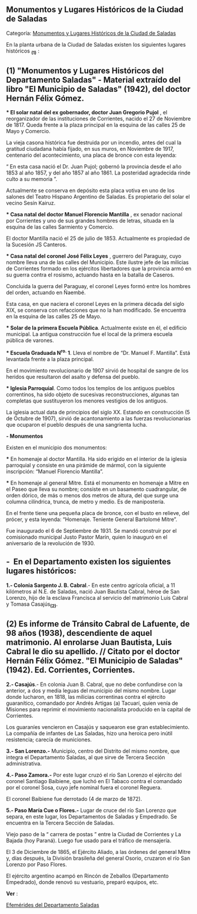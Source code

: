 ## Monumentos y Lugares Históricos de la Ciudad de Saladas

Categoría: [Monumentos y Lugares Históricos de la Ciudad de Saladas](http://descubrircorrientes.com.ar/2012/index.php/4197-geografia/9-geografia-politica/departamento-saladas/division-politica-de-saladas-municipios/municipio-saladas/monumentos-y-lugares-historicos-de-la-ciudad-de-saladas)

En la planta urbana de la Ciudad de Saladas existen los siguientes lugares históricos <sub><strong><span><span>(1)</span></span></strong></sub> :

## **(1)** "Monumentos y Lugares Históricos del Departamento Saladas" - Material extraído del libro "El Municipio de Saladas" (1942), del doctor Hernán Félix Gómez.

**\* El solar natal del ex gobernador, doctor Juan Gregorio Pujol** , el reorganizador de las instituciones de Corrientes, nacido el 27 de Noviembre de 1817. Queda frente a la plaza principal en la esquina de las calles 25 de Mayo y Comercio.

La vieja casona histórica fue destruida por un incendio, antes del cual la gratitud ciudadana había fijado, en sus muros, en Noviembre de 1917, centenario del acontecimiento, una placa de bronce con esta leyenda:

“ En esta casa nació el Dr. Juan Pujol; gobernó la provincia desde el año 1853 al año 1857, y del año 1857 al año 1861. La posteridad agradecida rinde culto a su memoria ”.

Actualmente se conserva en depósito esta placa votiva en uno de los salones del Teatro Hispano Argentino de Saladas. Es propietario del solar el vecino Sesín Kairuz.

**\* Casa natal del doctor Manuel Florencio Mantilla** , ex senador nacional por Corrientes y uno de sus grandes hombres de letras, situada en la esquina de las calles Sarmiento y Comercio.

El doctor Mantilla nació el 25 de julio de 1853. Actualmente es propiedad de la Sucesión JS Canteros.

**\* Casa natal del coronel José Félix Leyes** , guerrero del Paraguay, cuyo nombre lleva una de las calles del Municipio. Este ilustre jefe de las milicias de Corrientes formado en los ejércitos libertadores que la provincia armó en su guerra contra el rosismo, actuando hasta en la batalla de Caseros.

Concluida la guerra del Paraguay, el coronel Leyes formó entre los hombres del orden, actuando en Ñaembé.

Esta casa, en que naciera el coronel Leyes en la primera década del siglo XIX, se conserva con refacciones que no la han modificado. Se encuentra en la esquina de las calles 25 de Mayo.

**\* Solar de la primera Escuela Pública**. Actualmente existe en él, el edificio municipal. La antigua construcción fue el local de la primera escuela pública de varones.

**\* Escuela Graduada N<sup>ro.</sup> 1**. Lleva el nombre de “Dr. Manuel F. Mantilla”. Está levantada frente a la plaza principal.

En el movimiento revolucionario de 1907 sirvió de hospital de sangre de los heridos que resultaron del asalto y defensa del pueblo.

**\* Iglesia Parroquial**. Como todos los templos de los antiguos pueblos correntinos, ha sido objeto de sucesivas reconstrucciones, algunas tan completas que sustituyeron los menores vestigios de los antiguos.

La iglesia actual data de principios del siglo XX. Estando en construcción (5 de Octubre de 1907), sirvió de acantonamiento a las fuerzas revolucionarias que ocuparon el pueblo después de una sangrienta lucha.

**\- Monumentos**  

Existen en el municipio dos monumentos:

**\*** En homenaje al doctor Mantilla. Ha sido erigido en el interior de la iglesia parroquial y consiste en una pirámide de mármol, con la siguiente inscripción: “Manuel Florencio Mantilla”.

**\*** En homenaje al general Mitre. Está el monumento en homenaje a Mitre en el Paseo que lleva su nombre; consiste en un basamento cuadrangular, de orden dórico, de más o menos dos metros de altura, del que surge una columna cilíndrica, trunca, de metro y medio. Es de manipostería.

En el frente tiene una pequeña placa de bronce, con el busto en relieve, del prócer, y esta leyenda: “Homenaje. Teniente General Bartolomé Mitre”.

Fue inaugurado el 6 de Septiembre de 1931. Se mandó construir por el comisionado municipal Justo Pastor Marín, quien lo inauguró en el aniversario de la revolución de 1930.

## **\-  En el Departamento existen los siguientes lugares históricos:**

**1.- Colonia Sargento J. B. Cabral**.- En este centro agrícola oficial, a 11 kilómetros al N.E. de Saladas, nació Juan Bautista Cabral, héroe de San Lorenzo, hijo de la esclava Francisca al servicio del matrimonio Luis Cabral y Tomasa Casajús<sub><strong>(2)</strong></sub>.

## **(2)** Es informe de Tránsito Cabral de Lafuente, de 98 años (1938), descendiente de aquel matrimonio. Al enrolarse Juan Bautista, Luis Cabral le dio su apellido. // Citato por el doctor Hernán Félix Gómez. "El Municipio de Saladas" (1942). Ed. Corrientes, Corrientes.

**2.- Casajús**.- En colonia Juan B. Cabral, que no debe confundirse con la anterior, a dos y media leguas del municipio del mismo nombre. Lugar donde lucharon, en 1818, las milicias correntinas contra el ejército guaranítico, comandado por Andrés Artigas (a) Tacuarí, quien venía de Misiones para reprimir el movimiento nacionalista producido en la capital de Corrientes.

Los guaraníes vencieron en Casajús y saquearon ese gran establecimiento. La compañía de infantes de Las Saladas, hizo una heroica pero inútil resistencia; carecía de municiones.

**3.- San Lorenzo.-** Municipio, centro del Distrito del mismo nombre, que integra el Departamento Saladas, al que sirve de Tercera Sección administrativa.

**4.- Paso Zamora.-** Por este lugar cruzó el río San Lorenzo el ejército del coronel Santiago Baibiene, que luchó en El Tabaco contra el comandado por el coronel Sosa, cuyo jefe nominal fuera el coronel Reguera.

El coronel Baibiene fue derrotado (4 de marzo de 1872).

**5.- Paso María Cue o Flores.-** Lugar de cruce del río San Lorenzo que separa, en este lugar, los Departamentos de Saladas y Empedrado. Se encuentra en la Tercera Sección de Saladas.

Viejo paso de la “ carrera de postas ” entre la Ciudad de Corrientes y La Bajada (hoy Paraná). Luego fue usado para el tráfico de mensajería.

El 3 de Diciembre de 1865, el Ejército Aliado, a las órdenes del general Mitre y, días después, la División brasileña del general Osorio, cruzaron el río San Lorenzo por Paso Flores.

El ejército argentino acampó en Rincón de Zeballos (Departamento Empedrado), donde renovó su vestuario, preparó equipos, etc.

**Ver** :

[Efemérides del Departamento Saladas](http://descubrircorrientes.com.ar/2012/index.php/4197-geografia/9-geografia-politica/departamento-saladas/division-politica-de-saladas-municipios/municipio-saladas/index.php?option=com_content&view=category&id=527&Itemid=509)